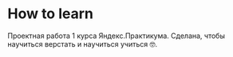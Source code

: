 # How to learn

Проектная работа 1 курса Яндекс.Практикума.
Сделана, чтобы научиться верстать и научиться учиться 🤓. 

